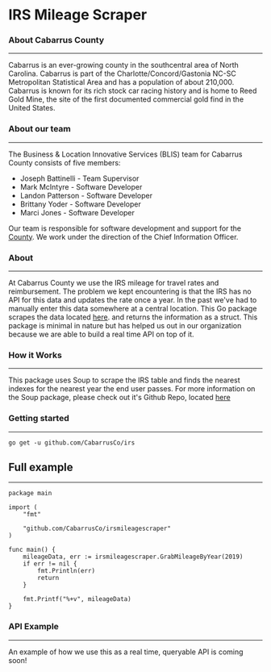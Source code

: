 # IRS Mileage Scraper

### About Cabarrus County
---
Cabarrus is an ever-growing county in the southcentral area of North Carolina. Cabarrus is part of the Charlotte/Concord/Gastonia NC-SC Metropolitan Statistical Area and has a population of about 210,000. Cabarrus is known for its rich stock car racing history and is home to Reed Gold Mine, the site of the first documented commercial gold find in the United States.

### About our team
---
The Business & Location Innovative Services (BLIS) team for Cabarrus County consists of five members:

+ Joseph Battinelli - Team Supervisor
+ Mark McIntyre - Software Developer
+ Landon Patterson - Software Developer
+ Brittany Yoder - Software Developer
+ Marci Jones - Software Developer

Our team is responsible for software development and support for the [County](https://www.cabarruscounty.us/departments/information-technology). We work under the direction of the Chief Information Officer.

### About
---
At Cabarrus County we use the IRS mileage for travel rates and reimbursement. The problem we kept encountering is that the IRS has no API for this data and updates the rate once a year. In the past we've had to manually enter this data somewhere at a central location. This Go package scrapes the data located [here](https://www.irs.gov/tax-professionals/standard-mileage-rates). and returns the information as a struct. This package is minimal in nature but has helped us out in our organization because we are able to build a real time API on top of it.

### How it Works
---
This package uses Soup to scrape the IRS table and finds the nearest indexes for the nearest year the end user passes. For more information on the Soup package, please check out it's Github Repo, located [here](https://github.com/anaskhan96/soup)

### Getting started
---
```go get -u github.com/CabarrusCo/irs```

## Full example
---
```
package main

import (
	"fmt"

	"github.com/CabarrusCo/irsmileagescraper"
)

func main() {
	mileageData, err := irsmileagescraper.GrabMileageByYear(2019)
	if err != nil {
		fmt.Println(err)
		return
	}

	fmt.Printf("%+v", mileageData)
}
```

### API Example
---
An example of how we use this as a real time, queryable API is coming soon!
